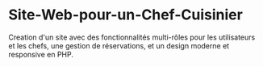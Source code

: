 # Site-Web-pour-un-Chef-Cuisinier
Creation d'un site avec des fonctionnalités multi-rôles pour les utilisateurs et les chefs, une gestion de réservations, et un design moderne et responsive en PHP.
